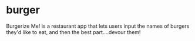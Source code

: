 # burger
Burgerize Me! is a restaurant app that lets users input the names of burgers they'd like to eat, and then the best part....devour them!
